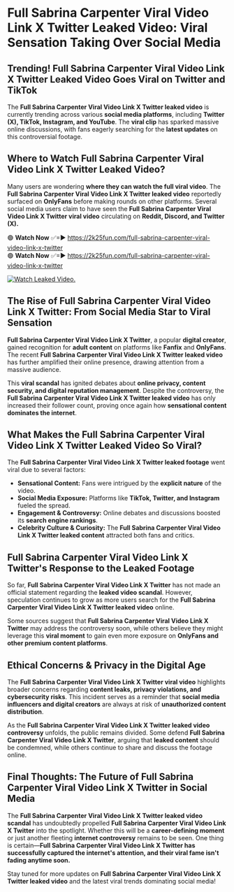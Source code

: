 # Full Sabrina Carpenter Viral Video Link X Twitter Leaked Video: Viral Sensation Taking Over Social Media

## **Trending! Full Sabrina Carpenter Viral Video Link X Twitter Leaked Video Goes Viral on Twitter and TikTok**
The **Full Sabrina Carpenter Viral Video Link X Twitter leaked video** is currently trending across various **social media platforms**, including **Twitter (X), TikTok, Instagram, and YouTube**. The **viral clip** has sparked massive online discussions, with fans eagerly searching for the **latest updates** on this controversial footage.

## **Where to Watch Full Sabrina Carpenter Viral Video Link X Twitter Leaked Video?**
Many users are wondering **where they can watch the full viral video**. The **Full Sabrina Carpenter Viral Video Link X Twitter leaked video** reportedly surfaced on **OnlyFans** before making rounds on other platforms. Several social media users claim to have seen the **Full Sabrina Carpenter Viral Video Link X Twitter viral video** circulating on **Reddit, Discord, and Twitter (X).**

🟢 **Watch Now** ✅=► https://2k25fun.com/full-sabrina-carpenter-viral-video-link-x-twitter  
🟢 **Watch Now** ✅=► https://2k25fun.com/full-sabrina-carpenter-viral-video-link-x-twitter  

[![Watch Leaked Video.](https://miro.medium.com/v2/resize:fit:828/format:webp/1*cilzJN44JGOrTw9NJCrNHA.gif "Watch Leaked Video")](https://2k25fun.com/full-sabrina-carpenter-viral-video-link-x-twitter)

## **The Rise of Full Sabrina Carpenter Viral Video Link X Twitter: From Social Media Star to Viral Sensation**
**Full Sabrina Carpenter Viral Video Link X Twitter**, a popular **digital creator**, gained recognition for **adult content** on platforms like **Fanfix** and **OnlyFans**. The recent **Full Sabrina Carpenter Viral Video Link X Twitter leaked video** has further amplified their online presence, drawing attention from a massive audience.

This **viral scandal** has ignited debates about **online privacy, content security, and digital reputation management**. Despite the controversy, the **Full Sabrina Carpenter Viral Video Link X Twitter leaked video** has only increased their follower count, proving once again how **sensational content dominates the internet**.

## **What Makes the Full Sabrina Carpenter Viral Video Link X Twitter Leaked Video So Viral?**
The **Full Sabrina Carpenter Viral Video Link X Twitter leaked footage** went viral due to several factors:
- **Sensational Content:** Fans were intrigued by the **explicit nature** of the video.
- **Social Media Exposure:** Platforms like **TikTok, Twitter, and Instagram** fueled the spread.
- **Engagement & Controversy:** Online debates and discussions boosted its **search engine rankings**.
- **Celebrity Culture & Curiosity:** The **Full Sabrina Carpenter Viral Video Link X Twitter leaked content** attracted both fans and critics.

## **Full Sabrina Carpenter Viral Video Link X Twitter's Response to the Leaked Footage**
So far, **Full Sabrina Carpenter Viral Video Link X Twitter** has not made an official statement regarding the **leaked video scandal**. However, speculation continues to grow as more users search for the **Full Sabrina Carpenter Viral Video Link X Twitter leaked video** online.

Some sources suggest that **Full Sabrina Carpenter Viral Video Link X Twitter** may address the controversy soon, while others believe they might leverage this **viral moment** to gain even more exposure on **OnlyFans and other premium content platforms**.

## **Ethical Concerns & Privacy in the Digital Age**
The **Full Sabrina Carpenter Viral Video Link X Twitter viral video** highlights broader concerns regarding **content leaks, privacy violations, and cybersecurity risks**. This incident serves as a reminder that **social media influencers and digital creators** are always at risk of **unauthorized content distribution**.

As the **Full Sabrina Carpenter Viral Video Link X Twitter leaked video controversy** unfolds, the public remains divided. Some defend **Full Sabrina Carpenter Viral Video Link X Twitter**, arguing that **leaked content** should be condemned, while others continue to share and discuss the footage online.

## **Final Thoughts: The Future of Full Sabrina Carpenter Viral Video Link X Twitter in Social Media**
The **Full Sabrina Carpenter Viral Video Link X Twitter leaked video scandal** has undoubtedly propelled **Full Sabrina Carpenter Viral Video Link X Twitter** into the spotlight. Whether this will be a **career-defining moment** or just another fleeting **internet controversy** remains to be seen. One thing is certain—**Full Sabrina Carpenter Viral Video Link X Twitter has successfully captured the internet's attention, and their viral fame isn't fading anytime soon.**

Stay tuned for more updates on **Full Sabrina Carpenter Viral Video Link X Twitter leaked video** and the latest viral trends dominating social media!